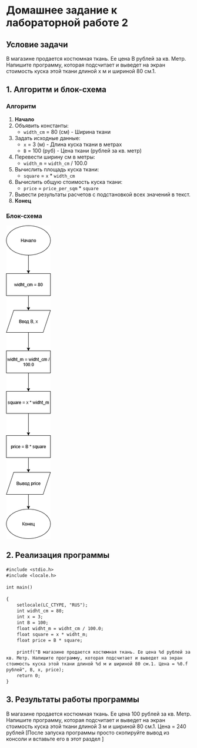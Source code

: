 # Домашнее задание к лабораторной работе 2

## Условие задачи

В магазине продается костюмная ткань. Ее цена В рублей за кв. Метр. Напишите программу, которая подсчитает и выведет на экран стоимость куска этой ткани длиной х м и шириной 80 см.1. 


## 1. Алгоритм и блок-схема


### Алгоритм
1. **Начало**
2. Объявить константы:
    - `width_сm` = 80 (см) - Ширина ткани
3. Задать исходные данные:
    - `x` = 3 (м) - Длина куска ткани в метрах
    - `B` = 100 (руб) - Цена ткани (рублей за кв. метр)
4. Перевести ширину см в метры:
    - `width_m` = `width_cm` / 100.0
5. Вычислить площадь куска ткани:
    - `square` = `x` * `width_cm` 
6. Вычислить общую стоимость куска ткани:
    - `price` = `price_per_sqm` * `square`
7. Вывести результаты расчетов с подстановкой всех значений в текст.
8. **Конец**

### Блок-схема
![Блок-схема алгоритма](lab_2_schema.png)
## 2. Реализация программы
```
#include <stdio.h>
#include <locale.h>

int main()

{
	setlocale(LC_CTYPE, "RUS");
	int widht_cm = 80;
	int x = 3;
	int B = 100;
	float widht_m = widht_cm / 100.0;
	float square = x * widht_m;
	float price = B * square;

	printf("В магазине продается костюмная ткань. Ее цена %d рублей за кв. Метр. Напишите программу, которая подсчитает и выведет на экран стоимость куска этой ткани длиной %d м и шириной 80 см.1. Цена = %0.f рублей", B, x, price);
	return 0;
}
```
## 3. Результаты работы программы
В магазине продается костюмная ткань. Ее цена 100 рублей за кв. Метр. Напишите программу, которая подсчитает и выведет на экран стоимость куска этой ткани длиной 3 м и шириной 80 см.1. Цена = 240 рублей
[После запуска программы просто скопируйте вывод из консоли и вставьте его в этот раздел ]
